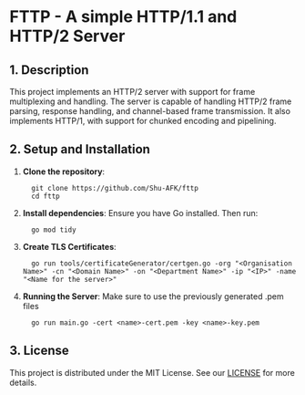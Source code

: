 # FTTP - A simple HTTP/1.1 and HTTP/2 Server

## 1. Description

This project implements an HTTP/2 server with support for frame multiplexing and handling. 
The server is capable of handling HTTP/2 frame parsing, response handling, and channel-based frame transmission.
It also implements HTTP/1, with support for chunked encoding and pipelining.

## 2. Setup and Installation

1. **Clone the repository**:
    ```shell
      git clone https://github.com/Shu-AFK/fttp
      cd fttp
    ```
2. **Install dependencies**: Ensure you have Go installed. Then run: 
    ```shell
      go mod tidy
    ```
3. **Create TLS Certificates**:
    ```shell
      go run tools/certificateGenerator/certgen.go -org "<Organisation Name>" -cn "<Domain Name>" -on "<Department Name>" -ip "<IP>" -name "<Name for the server>"
    ```
4. **Running the Server**: Make sure to use the previously generated .pem files
    ```shell
      go run main.go -cert <name>-cert.pem -key <name>-key.pem 
   ```

## 3. License

This project is distributed under the MIT License. See our [LICENSE](LICENSE.md) for more details.
